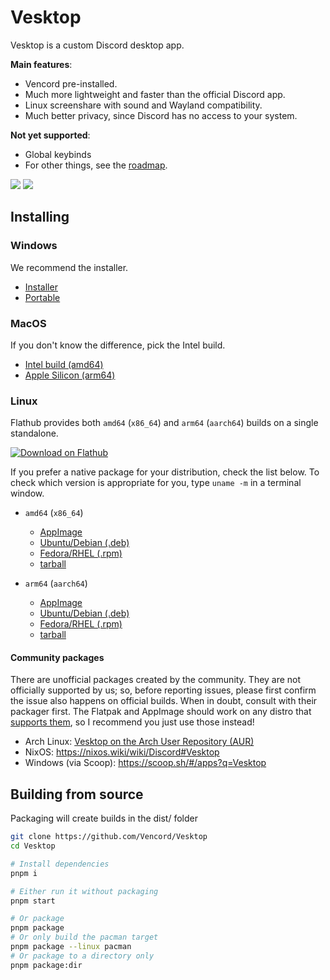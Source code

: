 # Vesktop

Vesktop is a custom Discord desktop app.

**Main features**:
- Vencord pre-installed.
- Much more lightweight and faster than the official Discord app.
- Linux screenshare with sound and Wayland compatibility.
- Much better privacy, since Discord has no access to your system.

**Not yet supported**:
- Global keybinds
- For other things, see the [roadmap](https://github.com/Vencord/Vesktop/issues/324).

![](https://github.com/Vencord/Vesktop/assets/45497981/8608a899-96a9-4027-9725-2cb02ba189fd)
![](https://github.com/Vencord/Vesktop/assets/45497981/8701e5de-52c4-4346-a990-719cb971642e)

## Installing

### Windows

We recommend the installer.

- [Installer](https://vencord.dev/download/vesktop/amd64/windows)
- [Portable](https://vencord.dev/download/vesktop/amd64/windows-portable)

### MacOS

If you don't know the difference, pick the Intel build.

- [Intel build (amd64)](https://vencord.dev/download/vesktop/amd64/dmg)
- [Apple Silicon (arm64)](https://vencord.dev/download/vesktop/arm64/dmg)

### Linux

Flathub provides both `amd64` (`x86_64`) and `arm64` (`aarch64`) builds on a single standalone.

[![Download on Flathub](https://dl.flathub.org/assets/badges/flathub-badge-en.svg)](https://flathub.org/apps/dev.vencord.Vesktop)

If you prefer a native package for your distribution, check the list below.
To check which version is appropriate for you, type `uname -m` in a terminal window.

- `amd64` (`x86_64`)
  - [AppImage](https://vencord.dev/download/vesktop/amd64/appimage)
  - [Ubuntu/Debian (.deb)](https://vencord.dev/download/vesktop/amd64/deb)
  - [Fedora/RHEL (.rpm)](https://vencord.dev/download/vesktop/amd64/rpm)
  - [tarball](https://vencord.dev/download/vesktop/amd64/tar)

- `arm64` (`aarch64`)
  - [AppImage](https://vencord.dev/download/vesktop/arm64/appimage)
  - [Ubuntu/Debian (.deb)](https://vencord.dev/download/vesktop/arm64/deb)
  - [Fedora/RHEL (.rpm)](https://vencord.dev/download/vesktop/arm64/rpm)
  - [tarball](https://vencord.dev/download/vesktop/arm64/tar)

#### Community packages

There are unofficial packages created by the community. They are not officially supported by us; so, before reporting issues, please first confirm the issue also happens on official builds. When in doubt, consult with their packager first. The Flatpak and AppImage should work on any distro that [supports them](https://flatpak.org/setup/), so I recommend you just use those instead!

- Arch Linux: [Vesktop on the Arch User Repository (AUR)](https://aur.archlinux.org/packages?K=vesktop)
- NixOS: https://nixos.wiki/wiki/Discord#Vesktop
- Windows (via Scoop): https://scoop.sh/#/apps?q=Vesktop

## Building from source

Packaging will create builds in the dist/ folder

```sh
git clone https://github.com/Vencord/Vesktop
cd Vesktop

# Install dependencies
pnpm i

# Either run it without packaging
pnpm start

# Or package
pnpm package
# Or only build the pacman target
pnpm package --linux pacman
# Or package to a directory only
pnpm package:dir
```
